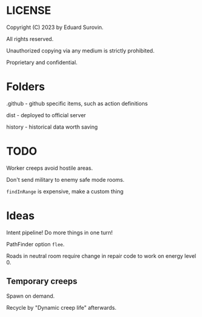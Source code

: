 # LICENSE
Copyright (C) 2023 by Eduard Surovin.

All rights reserved.

Unauthorized copying via any medium is strictly prohibited.

Proprietary and confidential.

# Folders
.github - github specific items, such as action definitions

dist - deployed to official server

history - historical data worth saving

# TODO
Worker creeps avoid hostile areas.

Don't send military to enemy safe mode rooms.

`findInRange` is expensive, make a custom thing

# Ideas
Intent pipeline! Do more things in one turn!

PathFinder option `flee`.

Roads in neutral room require change in repair code to work on energy level 0.

## Temporary creeps

Spawn on demand.

Recycle by "Dynamic creep life" afterwards.
